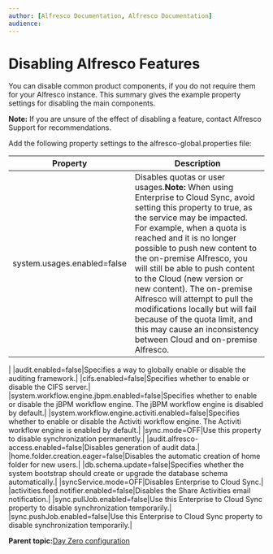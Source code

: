 ```yaml
---
author: [Alfresco Documentation, Alfresco Documentation]
audience: 
---
```


# Disabling Alfresco Features

You can disable common product components, if you do not require them for your Alfresco instance. This summary gives the example property settings for disabling the main components.

**Note:** If you are unsure of the effect of disabling a feature, contact Alfresco Support for recommendations.

Add the following property settings to the alfresco-global.properties file:

|Property|Description|
|--------|-----------|
|system.usages.enabled=false|Disables quotas or user usages.**Note:** When using Enterprise to Cloud Sync, avoid setting this property to true, as the service may be impacted. For example, when a quota is reached and it is no longer possible to push new content to the on-premise Alfresco, you will still be able to push content to the Cloud \(new version or new content\). The on-premise Alfresco will attempt to pull the modifications locally but will fail because of the quota limit, and this may cause an inconsistency between Cloud and on-premise Alfresco.

|
|audit.enabled=false|Specifies a way to globally enable or disable the auditing framework.|
|cifs.enabled=false|Specifies whether to enable or disable the CIFS server.|
|system.workflow.engine.jbpm.enabled=false|Specifies whether to enable or disable the jBPM workflow engine. The jBPM workflow engine is disabled by default.|
|system.workflow.engine.activiti.enabled=false|Specifies whether to enable or disable the Activiti workflow engine. The Activiti workflow engine is enabled by default.|
|sync.mode=OFF|Use this property to disable synchronization permanently.|
|audit.alfresco-access.enabled=false|Disables generation of audit data.|
|home.folder.creation.eager=false|Disables the automatic creation of home folder for new users.|
|db.schema.update=false|Specifies whether the system bootstrap should create or upgrade the database schema automatically.|
|syncService.mode=OFF|Disables Enterprise to Cloud Sync.|
|activities.feed.notifier.enabled=false|Disables the Share Activities email notification.|
|sync.pullJob.enabled=false|Use this Enterprise to Cloud Sync property to disable synchronization temporarily.|
|sync.pushJob.enabled=false|Use this Enterprise to Cloud Sync property to disable synchronization temporarily.|

**Parent topic:**[Day Zero configuration](../concepts/zeroday-config.md)

